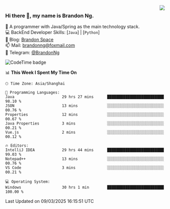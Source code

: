 <img  align="right" src="https://github-readme-stats-brandon0824.vercel.app/api/top-langs/?username=brandon0824&layout=compact">

### Hi there 👋, my name is Brandon Ng.

🌱 A programmer with Java/Spring as the main technology stack.  
💻 BackEnd Developer Skills: [`Java`] | [`Python`]  
📝 Blog: [Brandon Space](https://blog.brandonng.cc)  
📫 Mail: brandonng@foxmail.com  
📰 Telegram: [@BrandonNg](https://t.me/BrandonNg24)  

![CodeTime badge](https://img.shields.io/endpoint?style=flat-square&url=https%3A%2F%2Fapi.codetime.dev%2Fshield%3Fid%3D128%26project%3D%26in%3D604800000)

<!--START_SECTION:waka-->
📊 **This Week I Spent My Time On** 

```text
🕑︎ Time Zone: Asia/Shanghai

💬 Programming Languages: 
Java                     29 hrs 27 mins      █████████████████████████   98.10 % 
JSON                     13 mins             ░░░░░░░░░░░░░░░░░░░░░░░░░   00.76 % 
Properties               12 mins             ░░░░░░░░░░░░░░░░░░░░░░░░░   00.67 % 
Java Properties          3 mins              ░░░░░░░░░░░░░░░░░░░░░░░░░   00.21 % 
Vue.js                   2 mins              ░░░░░░░░░░░░░░░░░░░░░░░░░   00.12 % 

🔥 Editors: 
IntelliJ IDEA            29 hrs 44 mins      █████████████████████████   99.03 % 
Notepad++                13 mins             ░░░░░░░░░░░░░░░░░░░░░░░░░   00.76 % 
VS Code                  3 mins              ░░░░░░░░░░░░░░░░░░░░░░░░░   00.21 % 

💻 Operating System: 
Windows                  30 hrs 1 min        █████████████████████████   100.00 % 
```


 Last Updated on 09/03/2025 16:15:51 UTC
<!--END_SECTION:waka-->
